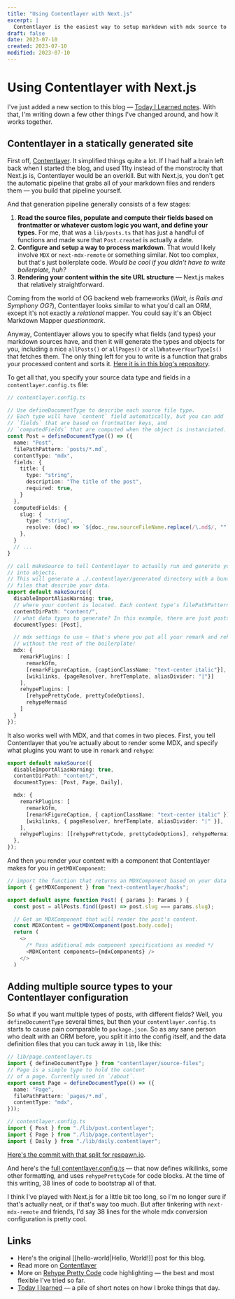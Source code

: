 ```yaml
---
title: "Using Contentlayer with Next.js"
excerpt: |
  Contentlayer is the easiest way to setup markdown with mdx source to static website pipeline. Here's how it's implemented in respawn.io.
draft: false
date: 2023-07-10
created: 2023-07-10
modified: 2023-07-10
---
```


# Using Contentlayer with Next.js

I've just added a new section to this blog
— [Today I Learned notes](https://respawn.io/daily). With that, I'm writing down
a few other things I've changed around, and how it works together.

## Contentlayer in a statically generated site

First off, [Contentlayer](https://contentlayer.dev). It simplified things quite
a lot. If I had half a brain left back when I started the blog, and used 11ty
instead of the monstrocity that Next.js is, Contentlayer would be an overkill.
But with Next.js, you don't get the automatic pipeline that grabs all of your
markdown files and renders them — you build that pipeline yourself.

And that generation pipeline generally consists of a few stages:

1. **Read the source files, populate and compute their fields based on
   frontmatter or whatever custom logic you want, and define your types.** For
   me, that was a `lib/posts.ts` that has just a handful of functions and made
   sure that `Post.created` is actually a date.
2. **Configure and setup a way to process markdown**. That would likely involve
   `MDX` or `next-mdx-remote` or something similar. Not too complex, but that's
   just boilerplate code. _Would be cool if you didn't have to write
   boilerplate, huh?_
3. **Rendering your content within the site URL structure** — Next.js makes that
   relatively straightforward.

Coming from the world of OG backend web frameworks (_Wait, is Rails and Symphony
OG?_), Contentlayer looks similar to what you'd call an ORM, except it's not
exactly a _relational_ mapper. You could say it's an Object Markdown Mapper
_questionmark_.

Anyway, Contentlayer allows you to specify what fields (and types) your markdown
sources have, and then it will generate the types and objects for you, including
a nice `allPosts()` or `allPages()` or `allWhateverYourTypeIs()` that fetches
them. The only thing left for you to write is a function that grabs your
processed content and sorts it.
[Here it is in this blog's repository](https://github.com/natikgadzhi/respawn-io/blob/main/app/page.tsx#L9).

To get all that, you specify your source data type and fields in a
`contentlayer.config.ts` file:

```ts
// contentlayer.config.ts

// Use defineDocumentType to describe each source file type.
// Each type will have `content` field automatically, but you can add
// `fields` that are based on frontmatter keys, and
// `computedFields` that are computed when the object is instanciated.
const Post = defineDocumentType(() => ({
  name: "Post",
  filePathPattern: `posts/*.md`,
  contentType: "mdx",
  fields: {
    title: {
      type: "string",
      description: "The title of the post",
      required: true,
    }
  },
  computedFields: {
    slug: {
      type: "string",
      resolve: (doc) => `${doc._raw.sourceFileName.replace(/\.md$/, "")}`,
    },
  }
  // ...
}

// call makeSource to tell Contentlayer to actually run and generate your data
// into objects.
// This will generate a ./.contentlayer/generated directory with a bunch of typescript
// files that describe your data.
export default makeSource({
  disableImportAliasWarning: true,
  // where your content is located. Each content type's filePathPattern is relative to this.
  contentDirPath: "content/",
  // what data types to generate? In this example, there are just posts, but you can add more.
  documentTypes: [Post],

  // mdx settings to use — that's where you put all your remark and rehype plugins,
  // without the rest of the boilerplate!
  mdx: {
    remarkPlugins: [
      remarkGfm,
      [remarkFigureCaption, {captionClassName: "text-center italic"}],
      [wikilinks, {pageResolver, hrefTemplate, aliasDivider: "|"}]
    ],
    rehypePlugins: [
      [rehypePrettyCode, prettyCodeOptions],
      rehypeMermaid
    ]
  }
});
```

It also works well with MDX, and that comes in two pieces. First, you tell
Contentlayer that you're actually about to render some MDX, and specify what
plugins you want to use in `remark` and `rehype`:

```ts
export default makeSource({
  disableImportAliasWarning: true,
  contentDirPath: "content/",
  documentTypes: [Post, Page, Daily],

  mdx: {
    remarkPlugins: [
      remarkGfm,
      [remarkFigureCaption, { captionClassName: "text-center italic" }],
      [wikilinks, { pageResolver, hrefTemplate, aliasDivider: "|" }],
    ],
    rehypePlugins: [[rehypePrettyCode, prettyCodeOptions], rehypeMermaid],
  },
});
```

And then you render your content with a component that Contentlayer makes for
you in `getMDXComponent`:

```ts
// import the function that returns an MDXComponent based on your data type's mdx content
import { getMDXComponent } from "next-contentlayer/hooks";

export default async function Post( { params }: Params ) {
  const post = allPosts.find((post) => post.slug === params.slug);

  // Get an MDXComponent that will render the post's content.
  const MDXContent = getMDXComponent(post.body.code);
  return (
    <>
      /* Pass additional mdx component specifications as needed */
      <MDXContent components={mdxComponents} />
    </>
  )
```

## Adding multiple source types to your Contentlayer configuration

So what if you want multiple types of posts, with different fields? Well, you
`defineDocumentType` several times, but then your `contentlayer.config.ts`
starts to cause pain comparable to `package.json`. So as any sane person who
dealt with an ORM before, you split it into the config itself, and the data
definition files that you can tuck away in `lib`, like this:

```ts
// lib/page.contentlayer.ts
import { defineDocumentType } from "contentlayer/source-files";
// Page is a simple type to hold the content
// of a page. Currently used in `/about`.
export const Page = defineDocumentType(() => ({
  name: "Page",
  filePathPattern: `pages/*.md`,
  contentType: "mdx",
}));

// contentlayer.config.ts
import { Post } from "./lib/post.contentlayer";
import { Page } from "./lib/page.contentlayer";
import { Daily } from "./lib/daily.contentlayer";
```

[Here's the commit with that split for respawn.io](https://github.com/natikgadzhi/respawn-io/commit/1c778b020c2bcaaac3607a9d2bcc7e0a698dd524).

And here's the
[full contentlayer.config.ts](https://github.com/natikgadzhi/respawn-io/blob/main/contentlayer.config.ts)
— that now defines wikilinks, some other formatting, and uses `rehypePrettyCode`
for code blocks. At the time of this writing, 38 lines of code to bootstrap all
of that.

I think I've played with Next.js for a little bit too long, so I'm no longer
sure if that's actually neat, or if that's way too much. But after tinkering
with `next-mdx-remote` and friends, I'd say 38 lines for the whole mdx
conversion configuration is pretty cool.

## Links

- Here's the original [[hello-world|Hello, World!]] post for this blog.
- Read more on [Contentlayer](https://contentlayer.dev)
- More on [Rehype Pretty Code](https://rehype-pretty-code.netlify.app/) code
  highlighting — the best and most flexible I've tried so far.
- [Today I learned](https://respawn.io/daily) — a pile of short notes on how I
  broke things that day.
